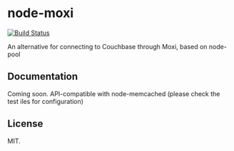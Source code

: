 node-moxi
=========
[![Build Status](https://secure.travis-ci.org/stelcheck/node-moxi.png)](http://travis-ci.org/stelcheck/node-moxi)

An alternative for connecting to Couchbase through Moxi, based on node-pool

Documentation
--------------

Coming soon. API-compatible with node-memcached (please check the test iles for configuration)

License
--------

MIT.

